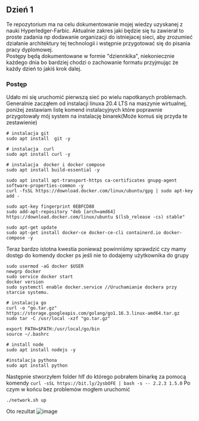 ## Dzień 1
Te repozytorium ma na celu dokumentowanie mojej wiedzy uzyskanej z nauki Hyperledger-Farbic. Aktualnie zakres jaki będzie się tu zawierał to proste zadania np dodawanie organizacji
do istniejacej sieci, aby zrozumieć działanie architektury tej technologii i wstępnie przygotować się do pisania pracy dyplomowej. <br/>
Postępy będą dokumentowane w formie "dziennkika", niekoniecznie każdego dnia bo bardziej chodzi o zachowanie formatu przyjmując że każdy dzień to jakiś krok dalej.<br/>
### Postęp 
Udało mi się uruchomić pierwszą sieć po wielu napotkanych problemach. Generalnie zacząłem od instalacji linuxa 20.4 LTS na maszynie wirtualnej, poniżej zestawiam listę komend instalacyjnych
które poprawnie przygotowały mój system na instalację binarek(Może komuś się przyda te zestawienie)
```
# instalacja git
sudo apt install  git -y

# instalacja  curl
sudo apt install curl -y

# instalacja  docker i docker compose
sudo apt install build-essential -y

sudo apt install apt-transport-https ca-certificates gnupg-agent software-properties-common -y
curl -fsSL https://download.docker.com/linux/ubuntu/gpg | sudo apt-key add -

sudo apt-key fingerprint 0EBFCD88
sudo add-apt-repository "deb [arch=amd64] https://download.docker.com/linux/ubuntu $(lsb_release -cs) stable"

sudo apt-get update
sudo apt-get install docker-ce docker-ce-cli containerd.io docker-compose -y
```
Teraz bardzo istotna kwestia ponieważ powinniśmy sprawdzić czy mamy dostęp do komendy docker ps jeśli nie to  dodajemy użytkownika do grupy 
```
sudo usermod -aG docker $USER
newgrp docker
sudo service docker start
docker version 
sudo systemctl enable docker.service //Uruchamianie dockera przy starcie systemu.
```





```
# instalacja go
curl -o "go.tar.gz" https://storage.googleapis.com/golang/go1.16.3.linux-amd64.tar.gz
sudo tar -C /usr/local -xzf "go.tar.gz"

export PATH=$PATH:/usr/local/go/bin   
source ~/.bashrc

# install node
sudo apt install nodejs -y

#instalacja pythona 
sudo apt install python
```
Następnie stworzyłem folder hlf do którego pobrałem binarkę za pomocą komendy 
``
curl -sSL https://bit.ly/2ysbOFE | bash -s -- 2.2.3 1.5.0
``
Po czym w końcu bez problemów mogłem uruchomić 
```
./network.sh up 
```
Oto rezultat
![image](https://user-images.githubusercontent.com/45511879/116892418-1b381500-ac30-11eb-9fbc-426c8d299c39.png)

